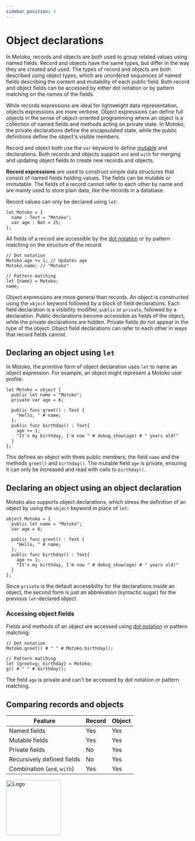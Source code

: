 ```yaml
---
sidebar_position: 3
---
```


<!-- Some of the leading material might be better under object expressions, if we have a dedicated sections for that -->

# Object declarations

In Motoko, records and objects are both used to group related values using named fields. Record and objects have the same types, but differ in the way they are created and used. The types of record and objects are both described using object types, which are unordered sequences of named fields describing the content and mutability of each public field. Both record and object fields can be accessed by either dot notation or by pattern matching on the names of the fields.

While records expressions are ideal for lightweight data representation, objects expressions are more verbose. Object expressions can define full objects in the sense of object-oriented programming where an object is a collection of named fields and methods acting on private state. In Motoko, the private declarations define the encapsulated state, while the public definitions define the object's visible members.

Record and object both use the `var` keyword to define [mutable](https://internetcomputer.org/docs/motoko/fundamentals/declarations/variable-declarations) and declarations. Both records and objects support `and` and `with` for merging and updating object fields to create new records and objects.

**Record expressions** are used to construct simple data structures that consist of named fields holding values. The fields can be mutable or immutable. The fields of a record cannot refer to each other by name and are mainly used to store plain data, like the records in a database.

Record values can only be declared using `let`:

```motoko name=record no-repl
let Motoko = {
  name : Text = "Motoko";
  var age : Nat = 25;
};
```

All fields of a record are accessible by the [dot notation](https://en.wikipedia.org/wiki/Object-oriented_programming) or by pattern matching on the structure of the record:

```motoko no-repl
// Dot notation
Motoko.age += 1; // Updates age
Motoko.name; // "Motoko"

// Pattern matching
let {name} = Motoko;
name;
```

Object expressions are more general than records. An object is constructed using the `object` keyword followed by a block of field declarations. Each field declaration is a visibility modifier, `public` or `private`, followed by a declaration. Public declarations become accessible as fields of the object, while the private declarations are hidden. Private fields do not appear in the type of the object. Object field declarations can refer to each other in ways that record fields cannot.

## Declaring an object using `let`

In Motoko, the primitive form of object declaration uses `let` to name an object expression. For example, an object might represent a Motoko user profile:

```motoko no-repl
let Motoko = object {
  public let name = "Motoko";
  private var age = 6;

  public func greet() : Text {
    "Hello, " # name;
  };
  public func birthday() : Text{
    age += 1;
    "It's my birthday, I'm now " # debug_show(age) # " years old!"
  }
};
```

This defines an object with three public members, the field `name` and the methods `greet()` and `birthday()`. The mutable field `age` is private, ensuring it can only be increased and read with calls to `birthday()`.

## Declaring an object using an object declaration

Motoko also supports object declarations, which stress the definition of an object by using the `object` keyword in place of `let`:

```motoko name=Object no-repl
object Motoko = {
  public let name = "Motoko";
  var age = 6;

  public func greet() : Text {
    "Hello, " # name;
  };
  public func birthday() : Text{
    age += 1;
    "It's my birthday, I'm now " # debug_show(age) # " years old!"
  }
};
```

Since `private` is the default accessibility for the declarations inside an object, the second form is just an abbrevation (syntactic sugar) for the previous `let`-declared object.

### Accessing object fields

Fields and methods of an object are accessed using [dot notation](https://en.wikipedia.org/wiki/Object-oriented_programming) or pattern matching:

```motoko no-repl
// Dot notation
Motoko.greet() # " " # Motoko.birthday();

// Pattern matching
let {greet=g; birthday} = Motoko;
g() # " " # birthday();
```

The field `age` is private and can't be accessed by dot notation or pattern matching.

## Comparing records and objects

| Feature | Record | Object |
|---------|--------|--------|
| Named fields | Yes | Yes |
| Mutable fields | Yes | Yes |
| Private fields | No | Yes |
| Recursively defined fields | No | Yes |
| Combination (`and`, `with`) | Yes | Yes |

<img src="https://cdn-assets-eu.frontify.com/s3/frontify-enterprise-files-eu/eyJwYXRoIjoiZGZpbml0eVwvYWNjb3VudHNcLzAxXC80MDAwMzA0XC9wcm9qZWN0c1wvNFwvYXNzZXRzXC8zOFwvMTc2XC9jZGYwZTJlOTEyNDFlYzAzZTQ1YTVhZTc4OGQ0ZDk0MS0xNjA1MjIyMzU4LnBuZyJ9:dfinity:9Q2_9PEsbPqdJNAQ08DAwqOenwIo7A8_tCN4PSSWkAM?width=2400" alt="Logo" width="150" height="150" />

